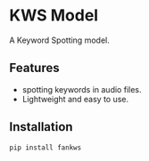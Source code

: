 # KWS Model

A Keyword Spotting model.

## Features
- spotting keywords in audio files.
- Lightweight and easy to use.

## Installation
```bash
pip install fankws
